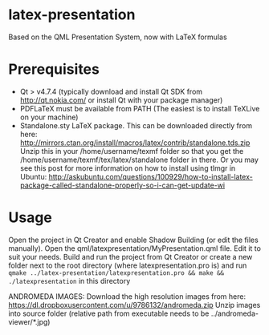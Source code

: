 latex-presentation
==================

Based on the QML Presentation System, now with LaTeX formulas

# Prerequisites

* Qt > v4.7.4 (typically download and install Qt SDK from http://qt.nokia.com/ or install Qt with your package manager)
* PDFLaTeX must be available from PATH (The easiest is to install TeXLive on your machine)
* Standalone.sty LaTeX package. This can be downloaded directly from here: http://mirrors.ctan.org/install/macros/latex/contrib/standalone.tds.zip
Unzip this in your /home/username/texmf folder so that you get the /home/username/texmf/tex/latex/standalone folder in there.
Or you may see this post for more information on how to install using tlmgr in Ubuntu:
http://askubuntu.com/questions/100929/how-to-install-latex-package-called-standalone-properly-so-i-can-get-update-wi

# Usage

Open the project in Qt Creator and enable Shadow Building (or edit the files manually).
Open the qml/latexpresentation/MyPresentation.qml file.
Edit it to suit your needs.
Build and run the project from Qt Creator or create a new folder next to the root directory (where latexpresentation.pro is) and run 
`qmake ../latex-presentation/latexpresentation.pro && make && ./latexpresentation`
in this directory


ANDROMEDA IMAGES:
Download the high resolution images from here: https://dl.dropboxusercontent.com/u/9786132/andromeda.zip Unzip images into source folder (relative path from executable needs to be ../andromeda-viewer/*.jpg)